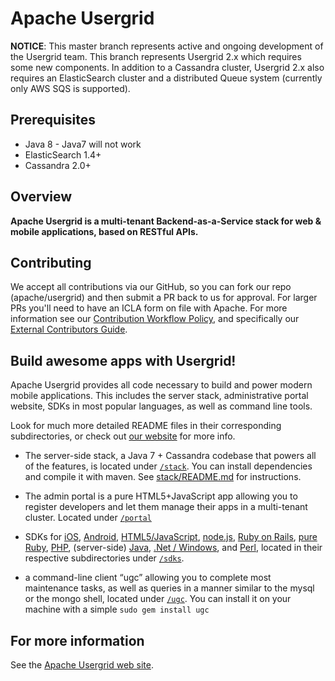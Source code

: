 Apache Usergrid
===============

__NOTICE__: This master branch represents active and ongoing development of the Usergrid team.  This branch represents Usergrid 2.x which requires some new components. In addition to a Cassandra cluster, Usergrid 2.x also requires an ElasticSearch cluster and a distributed Queue system (currently only AWS SQS is supported). 

Prerequisites
-------------

* Java 8 - Java7 will not work
* ElasticSearch 1.4+
* Cassandra 2.0+

Overview
--------

**Apache Usergrid is a multi-tenant Backend-as-a-Service stack for web & mobile applications, based on RESTful APIs.**

## Contributing

We accept all contributions via our GitHub, so you can fork our repo (apache/usergrid) and then submit a PR back to us for approval. For larger PRs you'll need to have an ICLA form on file with Apache. For more information see our [Contribution Workflow Policy](https://cwiki.apache.org/confluence/display/usergrid/Usergrid+Contribution+Workflow), and specifically our [External Contributors Guide](https://cwiki.apache.org/confluence/display/usergrid/Usergrid+External+Contributors+Guide).

## Build awesome apps with Usergrid!

Apache Usergrid provides all code necessary to build and power modern mobile applications.  This includes the server stack, administrative portal website, SDKs in most popular languages, as well as command line tools. 

Look for much more detailed README files in their corresponding subdirectories, or check out [our website](http://usergrid.apache.org/) for more info.

* The server-side stack, a Java 7 + Cassandra codebase that powers all of the features, is located under [`/stack`](stack). You can install dependencies and compile it with maven. See [stack/README.md](stack#requirements) for instructions.

* The admin portal is a pure HTML5+JavaScript app allowing you to register developers and let them manage their apps in a multi-tenant cluster. Located under [`/portal`](portal)

* SDKs for [iOS](sdks/ios), [Android](sdks/android), [HTML5/JavaScript](sdks/html5-javascript), [node.js](sdks/nodejs), [Ruby on Rails](ruby-on-rails), [pure Ruby](sdks/ruby), [PHP](sdks/php), (server-side) [Java](sdks/java), [.Net / Windows](sdks/dotnet), and [Perl](sdks/perl), located in their respective subdirectories under [`/sdks`](sdks).

* a command-line client “ugc” allowing you to complete most maintenance tasks, as well as queries in a manner similar to the mysql or the mongo shell, located under [`/ugc`](ugc). You can install it on your machine with a simple `sudo gem install ugc`

## For more information

See the [Apache Usergrid web site](http://usergrid.apache.org/).

